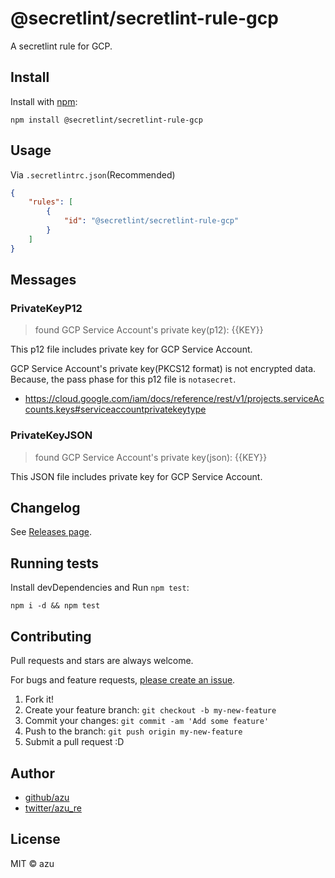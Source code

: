 # @secretlint/secretlint-rule-gcp

A secretlint rule for GCP.

## Install

Install with [npm](https://www.npmjs.com/):

    npm install @secretlint/secretlint-rule-gcp

## Usage

Via `.secretlintrc.json`(Recommended)

```json
{
    "rules": [
        {
            "id": "@secretlint/secretlint-rule-gcp"
        }
    ]
}
```

## Messages

### PrivateKeyP12
> found GCP Service Account's private key(p12): {{KEY}}

This p12 file includes private key for GCP Service Account.

GCP Service Account's private key(PKCS12 format) is not encrypted data.
Because, the pass phase for this p12 file is `notasecret`.

- https://cloud.google.com/iam/docs/reference/rest/v1/projects.serviceAccounts.keys#serviceaccountprivatekeytype

### PrivateKeyJSON
> found GCP Service Account's private key(json): {{KEY}}

This JSON file includes private key for GCP Service Account.

## Changelog

See [Releases page](https://github.com/secretlint/secretlint/releases).

## Running tests

Install devDependencies and Run `npm test`:

    npm i -d && npm test

## Contributing

Pull requests and stars are always welcome.

For bugs and feature requests, [please create an issue](https://github.com/secretlint/secretlint/issues).

1. Fork it!
2. Create your feature branch: `git checkout -b my-new-feature`
3. Commit your changes: `git commit -am 'Add some feature'`
4. Push to the branch: `git push origin my-new-feature`
5. Submit a pull request :D

## Author

- [github/azu](https://github.com/azu)
- [twitter/azu_re](https://twitter.com/azu_re)

## License

MIT © azu
